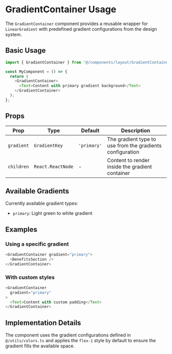 # GradientContainer Usage

The `GradientContainer` component provides a reusable wrapper for `LinearGradient` with predefined gradient configurations from the design system.

## Basic Usage

```typescript
import { GradientContainer } from '@/components/layout/GradientContainer';

const MyComponent = () => {
  return (
    <GradientContainer>
      <Text>Content with primary gradient background</Text>
    </GradientContainer>
  );
};
```

## Props

| Prop | Type | Default | Description |
|------|------|---------|-------------|
| `gradient` | `GradientKey` | `'primary'` | The gradient type to use from the gradients configuration |
| `children` | `React.ReactNode` | - | Content to render inside the gradient container |

## Available Gradients

Currently available gradient types:

- `primary`: Light green to white gradient

## Examples

### Using a specific gradient

```typescript
<GradientContainer gradient="primary">
  <BenefitsSection />
</GradientContainer>
```

### With custom styles

```typescript
<GradientContainer 
  gradient="primary"
>
  <Text>Content with custom padding</Text>
</GradientContainer>
```

## Implementation Details

The component uses the gradient configurations defined in `@/utils/colors.ts` and applies the `flex-1` style by default to ensure the gradient fills the available space. 